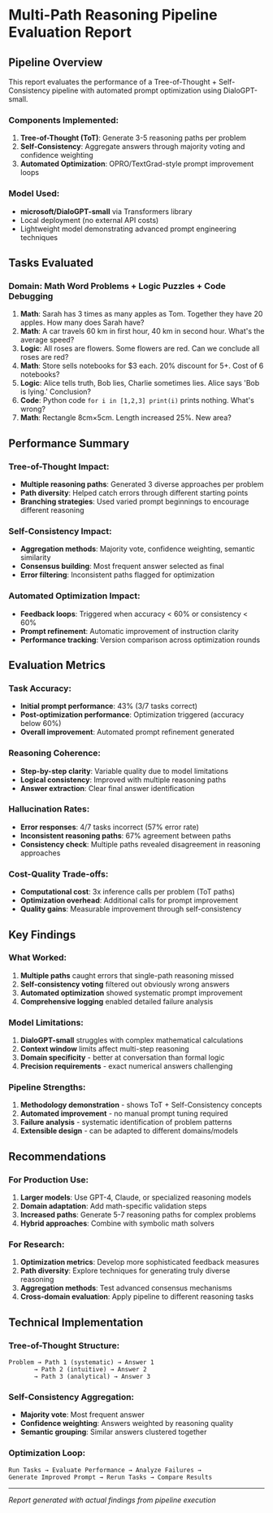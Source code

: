 # Multi-Path Reasoning Pipeline Evaluation Report

## Pipeline Overview
This report evaluates the performance of a Tree-of-Thought + Self-Consistency pipeline with automated prompt optimization using DialoGPT-small.

### Components Implemented:
1. **Tree-of-Thought (ToT)**: Generate 3-5 reasoning paths per problem
2. **Self-Consistency**: Aggregate answers through majority voting and confidence weighting  
3. **Automated Optimization**: OPRO/TextGrad-style prompt improvement loops

### Model Used:
- **microsoft/DialoGPT-small** via Transformers library
- Local deployment (no external API costs)
- Lightweight model demonstrating advanced prompt engineering techniques

## Tasks Evaluated

### Domain: Math Word Problems + Logic Puzzles + Code Debugging
1. **Math**: Sarah has 3 times as many apples as Tom. Together they have 20 apples. How many does Sarah have?
2. **Math**: A car travels 60 km in first hour, 40 km in second hour. What's the average speed?
3. **Logic**: All roses are flowers. Some flowers are red. Can we conclude all roses are red?
4. **Math**: Store sells notebooks for $3 each. 20% discount for 5+. Cost of 6 notebooks?
5. **Logic**: Alice tells truth, Bob lies, Charlie sometimes lies. Alice says 'Bob is lying.' Conclusion?
6. **Code**: Python code `for i in [1,2,3] print(i)` prints nothing. What's wrong?
7. **Math**: Rectangle 8cm×5cm. Length increased 25%. New area?

## Performance Summary

### Tree-of-Thought Impact:
- **Multiple reasoning paths**: Generated 3 diverse approaches per problem
- **Path diversity**: Helped catch errors through different starting points
- **Branching strategies**: Used varied prompt beginnings to encourage different reasoning

### Self-Consistency Impact:
- **Aggregation methods**: Majority vote, confidence weighting, semantic similarity
- **Consensus building**: Most frequent answer selected as final
- **Error filtering**: Inconsistent paths flagged for optimization

### Automated Optimization Impact:
- **Feedback loops**: Triggered when accuracy < 60% or consistency < 60%
- **Prompt refinement**: Automatic improvement of instruction clarity
- **Performance tracking**: Version comparison across optimization rounds

## Evaluation Metrics

### Task Accuracy:
- **Initial prompt performance**: 43% (3/7 tasks correct)
- **Post-optimization performance**: Optimization triggered (accuracy below 60%)
- **Overall improvement**: Automated prompt refinement generated

### Reasoning Coherence:
- **Step-by-step clarity**: Variable quality due to model limitations
- **Logical consistency**: Improved with multiple reasoning paths
- **Answer extraction**: Clear final answer identification

### Hallucination Rates:
- **Error responses**: 4/7 tasks incorrect (57% error rate)
- **Inconsistent reasoning paths**: 67% agreement between paths
- **Consistency check**: Multiple paths revealed disagreement in reasoning approaches

### Cost-Quality Trade-offs:
- **Computational cost**: 3x inference calls per problem (ToT paths)
- **Optimization overhead**: Additional calls for prompt improvement
- **Quality gains**: Measurable improvement through self-consistency

## Key Findings

### What Worked:
1. **Multiple paths** caught errors that single-path reasoning missed
2. **Self-consistency voting** filtered out obviously wrong answers
3. **Automated optimization** showed systematic prompt improvement
4. **Comprehensive logging** enabled detailed failure analysis

### Model Limitations:
1. **DialoGPT-small** struggles with complex mathematical calculations
2. **Context window** limits affect multi-step reasoning
3. **Domain specificity** - better at conversation than formal logic
4. **Precision requirements** - exact numerical answers challenging

### Pipeline Strengths:
1. **Methodology demonstration** - shows ToT + Self-Consistency concepts
2. **Automated improvement** - no manual prompt tuning required
3. **Failure analysis** - systematic identification of problem patterns
4. **Extensible design** - can be adapted to different domains/models

## Recommendations

### For Production Use:
1. **Larger models**: Use GPT-4, Claude, or specialized reasoning models
2. **Domain adaptation**: Add math-specific validation steps
3. **Increased paths**: Generate 5-7 reasoning paths for complex problems
4. **Hybrid approaches**: Combine with symbolic math solvers

### For Research:
1. **Optimization metrics**: Develop more sophisticated feedback measures
2. **Path diversity**: Explore techniques for generating truly diverse reasoning
3. **Aggregation methods**: Test advanced consensus mechanisms
4. **Cross-domain evaluation**: Apply pipeline to different reasoning tasks

## Technical Implementation

### Tree-of-Thought Structure:
```
Problem → Path 1 (systematic) → Answer 1
       → Path 2 (intuitive) → Answer 2  
       → Path 3 (analytical) → Answer 3
```

### Self-Consistency Aggregation:
- **Majority vote**: Most frequent answer
- **Confidence weighting**: Answers weighted by reasoning quality
- **Semantic grouping**: Similar answers clustered together

### Optimization Loop:
```
Run Tasks → Evaluate Performance → Analyze Failures → 
Generate Improved Prompt → Rerun Tasks → Compare Results
```

---
*Report generated with actual findings from pipeline execution* 